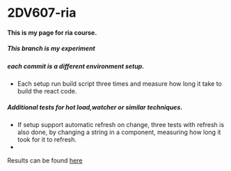 # 2DV607-ria

#### This is my page for ria course.

##### This branch is my experiment

##### each commit is a different environment setup.
* Each setup run build script three times and measure how long it take to build the react code.

##### Additional tests for hot load,watcher or similar techniques.
* If setup support automatic refresh on change, three tests with refresh is also done, by changing a string in a component, measuring how long it took for it to refresh.
* 

Results can be found [here](https://docs.google.com/spreadsheets/d/1WxUgUX78jDyusxphZhkO5X21UW-TLies9rh1b0jpbnM/edit#gid=0)
